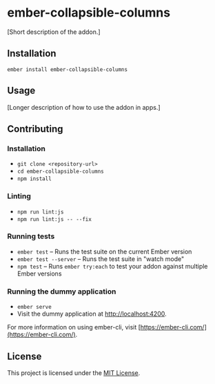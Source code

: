 ember-collapsible-columns
==============================================================================

[Short description of the addon.]

Installation
------------------------------------------------------------------------------

```
ember install ember-collapsible-columns
```


Usage
------------------------------------------------------------------------------

[Longer description of how to use the addon in apps.]


Contributing
------------------------------------------------------------------------------

### Installation

* `git clone <repository-url>`
* `cd ember-collapsible-columns`
* `npm install`

### Linting

* `npm run lint:js`
* `npm run lint:js -- --fix`

### Running tests

* `ember test` – Runs the test suite on the current Ember version
* `ember test --server` – Runs the test suite in "watch mode"
* `npm test` – Runs `ember try:each` to test your addon against multiple Ember versions

### Running the dummy application

* `ember serve`
* Visit the dummy application at [http://localhost:4200](http://localhost:4200).

For more information on using ember-cli, visit [https://ember-cli.com/](https://ember-cli.com/).

License
------------------------------------------------------------------------------

This project is licensed under the [MIT License](LICENSE.md).
